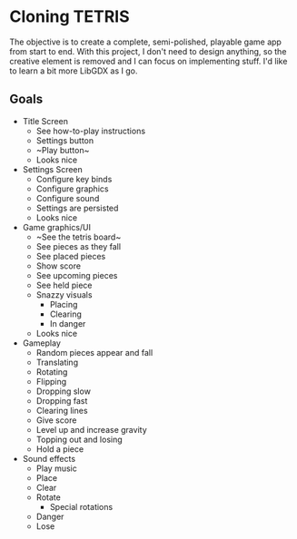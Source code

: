 # Cloning TETRIS

The objective is to create a complete, semi-polished, playable game app from start to end.
With this project, I don't need to design anything, so the creative element is removed and I can focus on implementing stuff.
I'd like to learn a bit more LibGDX as I go.

## Goals
* Title Screen
    * See how-to-play instructions
    * Settings button
    * ~Play button~
    * Looks nice
* Settings Screen
    * Configure key binds
    * Configure graphics
    * Configure sound
    * Settings are persisted
    * Looks nice
* Game graphics/UI
    * ~See the tetris board~
    * See pieces as they fall
    * See placed pieces
    * Show score
    * See upcoming pieces
    * See held piece
    * Snazzy visuals
        * Placing
        * Clearing
        * In danger
    * Looks nice
* Gameplay
    * Random pieces appear and fall
    * Translating
    * Rotating
    * Flipping
    * Dropping slow
    * Dropping fast
    * Clearing lines
    * Give score
    * Level up and increase gravity
    * Topping out and losing
    * Hold a piece
* Sound effects
    * Play music
    * Place
    * Clear
    * Rotate
        * Special rotations
    * Danger
    * Lose
